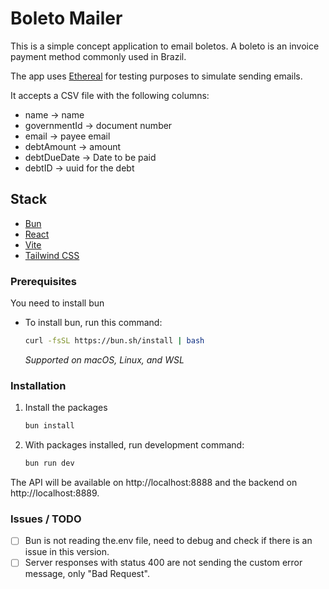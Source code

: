 # Boleto Mailer

This is a simple concept application to email boletos. A boleto is an invoice payment method commonly used in Brazil. 

The app uses [Ethereal](https://ethereal.email/) for testing purposes to simulate sending emails.

It accepts a CSV file with the following columns:

- name → name
- governmentId → document number  
- email → payee email
- debtAmount → amount
- debtDueDate → Date to be paid 
- debtID → uuid for the debt

## Stack

- [Bun](https://bun.sh/)
- [React](https://reactjs.org/)
- [Vite](https://vitejs.dev/)
- [Tailwind CSS](https://tailwindcss.com/)


### Prerequisites

You need to install bun

* To install bun, run this command:
  ```sh
  curl -fsSL https://bun.sh/install | bash
  ```
  _Supported on macOS, Linux, and WSL_

### Installation

1. Install the packages
   ```sh
   bun install
   ```

3. With packages installed, run development command:
    ```sh
    bun run dev
    ```

The API will be available on http://localhost:8888 and the backend on http://localhost:8889.


### Issues / TODO
- [ ] Bun is not reading the.env file, need to debug and check if there is an issue in this version.
- [ ] Server responses with status 400 are not sending the custom error message, only "Bad Request".